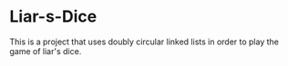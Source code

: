 # Liar-s-Dice

This is a project that uses doubly circular linked lists in order to play the game of liar's dice.

